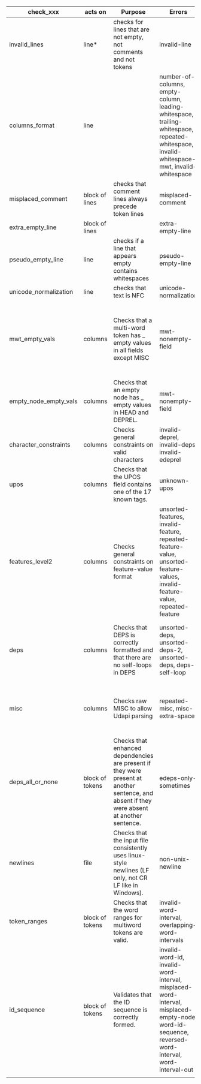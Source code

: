 | check_xxx             | acts on         | Purpose                                                                                                                                     | Errors                                                                                                                                             | Warnings                                   | requires                          | depends_on | Test | Old function                       | TODO                                                                                                                                                                                                                                                          |
| --------------------- | --------------- | ------------------------------------------------------------------------------------------------------------------------------------------- | -------------------------------------------------------------------------------------------------------------------------------------------------- | ------------------------------------------ | --------------------------------- | ---------- | ---- | ---------------------------------- | ------------------------------------------------------------------------------------------------------------------------------------------------------------------------------------------------------------------------------------------------------------- |
| invalid_lines         | line*           | checks for lines that are not empty, not comments and not tokens                                                                            | invalid-line                                                                                                                                       |                                            |                                   |            |      | next_sentence                      | `*` > currently operates on block, refactor so that it takes line as input instead of block                                                                                                                                                                   |
| columns_format        | line            |                                                                                                                                             | number-of-columns, empty-column, leading-whitespace, trailing-whitespace, repeated-whitespace, invalid-whitespace-mwt, invalid-whitespace          |                                            |                                   |            |      | next_sentence, validate_whitespace |                                                                                                                                                                                                                                                               |
| misplaced_comment     | block of lines  | checks that comment lines always precede token lines                                                                                        | misplaced-comment                                                                                                                                  |                                            |                                   |            |      | next_sentence                      |                                                                                                                                                                                                                                                               |
| extra_empty_line      | block of lines  |                                                                                                                                             | extra-empty-line                                                                                                                                   |                                            |                                   |            |      | next_sentence                      |                                                                                                                                                                                                                                                               |
| pseudo_empty_line     | line            | checks if a line that appears empty contains whitespaces                                                                                    | pseudo-empty-line                                                                                                                                  |                                            |                                   |            |      | next_sentence                      |                                                                                                                                                                                                                                                               |
| unicode_normalization | line            | checks that text is NFC                                                                                                                     | unicode-normalization                                                                                                                              |                                            |                                   |            |      | validate_unicode_normalization     | fix explanation_second                                                                                                                                                                                                                                        |
| mwt_empty_vals        | columns         | Checks that a multi-word token has _ empty values in all fields except MISC                                                                 | mwt-nonempty-field                                                                                                                                 |                                            | columns represent multiword token |            |      | validate_mwt_empty_vals            | original function had an assert, now turned into internal-error but maybe it should just be an if + If a multi-word token has Typo=Yes, its component words must not have it. We must remember the span of the MWT and check it in validate_features_level4() |
| empty_node_empty_vals | columns         | Checks that an empty node has _ empty values in HEAD and DEPREL.                                                                            | mwt-nonempty-field                                                                                                                                 |                                            | columns represent empty token     |            |      | validate_empty_node_empty_vals     | original function had an assert, now turned into internal-error but maybe it should just be an if + possible copy-paste error                                                                                                                                 |
| character_constraints | columns         | Checks general constraints on valid characters                                                                                              | invalid-deprel, invalid-deps, invalid-edeprel                                                                                                      |                                            |                                   |            |      | validate_character_constraints     | rename into check_deps_deprel_contraints                                                                                                                                                                                                                      |
| upos                  | columns         | Checks that the UPOS field contains one of the 17 known tags.                                                                               | unknown-upos                                                                                                                                       |                                            |                                   |            |      | validate_upos                      |                                                                                                                                                                                                                                                               |
| features_level2       | columns         | Checks general constraints on feature-value format                                                                                          | unsorted-features, invalid-feature, repeated-feature-value, unsorted-feature-values, invalid-feature-value, repeated-feature                       |                                            |                                   |            |      | validate_features_level2           | the engine has to know that 'invalid-feature' is a testid that prevents from further testing, the original function also called features_present()                                                                                                            |
| deps                  | columns         | Checks that DEPS is correctly formatted and that there are no self-loops in DEPS                                                            | unsorted-deps, unsorted-deps-2, unsorted-deps, deps-self-loop                                                                                      |                                            |                                   |            |      | validate_deps                      | the engine must assume that it is run after check_id_references() and only if DEPS is parsable and the head indices in it are OK. + removed check that there is at least one difference with deprels                                                          |
| misc                  | columns         | Checks raw MISC to allow Udapi parsing                                                                                                      | repeated-misc, misc-extra-space                                                                                                                    | empty-misc, empty-misc-key, misc-attr-typo | seen_enhanced_graph               |            |      | validate_misc                      |                                                                                                                                                                                                                                                               |
| deps_all_or_none      | block of tokens | Checks that enhanced dependencies are present if they were present at another sentence, and absent if they were absent at another sentence. | edeps-only-sometimes                                                                                                                               |                                            |                                   |            |      | validate_deps_all_or_none          | update state                                                                                                                                                                                                                                                  |
| newlines              | file            | Checks that the input file consistently uses linux-style newlines (LF only, not CR LF like in Windows).                                     | non-unix-newline                                                                                                                                   |                                            |                                   |            |      | validate_newlines                  |                                                                                                                                                                                                                                                               |
| token_ranges          | block of tokens | Checks that the word ranges for multiword tokens are valid.                                                                                 | invalid-word-interval, overlapping-word-intervals                                                                                                  |                                            |                                   |            |      | validate_token_ranges              |                                                                                                                                                                                                                                                               |
| id_sequence           | block of tokens | Validates that the ID sequence is correctly formed.                                                                                         | invalid-word-id, invalid-word-interval, misplaced-word-interval, misplaced-empty-node, word-id-sequence, reversed-word-interval, word-interval-out |                                            |                                   |            |      | validate_id_sequence               | If this function returns an nonempty list, subsequent tests should not be run.                                                                                                                                                                                |
|                       |                 |                                                                                                                                             |                                                                                                                                                    |                                            |                                   |            |      |                                    |                                                                                                                                                                                                                                                               |